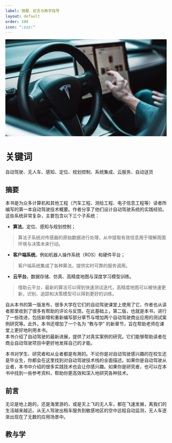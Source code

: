 ```yaml
---
label: 摘要、前言与教学指导
layout: default
order: 100
icon: ":zzz:"
---
```


<!-- ![](https://images.unsplash.com/photo-1572191267783-5618f992aff5?ixlib=rb-1.2.1&ixid=MnwxMjA3fDB8MHxzZWFyY2h8MTJ8fHRlc2xhfGVufDB8fDB8fA%3D%3D&auto=format&fit=crop&w=500&q=60) -->

![](../static/face/david-von-diemar.jpg)

# 关键词

自动驾驶、无人车、感知、定位、规划控制、系统集成、云服务、自动送货

## 摘要

本书是为众多计算机和其他工程（汽车工程、测绘工程、电子信息工程等）读者所编写的第一本自动驾驶技术概要。作者分享了他们设计自动驾驶系统的实践经验。这些系统非常复杂，主要包含以下三个子系统：  
- **算法**。定位、感知与规划控制；  

> 算法子系统对传感器的原始数据进行处理，从中提取有效信息用于理解周围环境与决策未来行动。

- **客户端系统**。例如机器人操作系统（ROS）和硬件平台；  

> 客户端系统集成了各种算法，提供实时可靠的服务调用。

- **云平台**。数据存储、仿真、高精度地图与深度学习模型训练。 

> 借助云平台，最新的算法可以得到快速测试迭代，高精度地图可以被快速更新，识别、追踪和决策模型可以得到更好的训练。

自从本书的第一版发布，很多大学在它们的自动驾驶课堂上使用了它，作者也从读者那里收到了很多有帮助的评论与反馈。在此基础上，第二版，也就是本书，进行了一些改进，包括新增和重新编写部分章节与增加两个自动驾驶商业应用的测试案例研究等。此外，本书还增加了一个名为 “教与学” 的新章节，旨在帮助老师在课堂上更好地利用本书。  
本书介绍了自动驾驶的最新进展，提供了对真实案例的研究。它们能够帮助读者在商业自动驾驶项目中更好地发挥自己的才能。

本书对学生、研究者和从业者都是有用的。不论你是对自动驾驶感兴趣的在校生还是毕业生，你都会在这里找到对自动驾驶技术栈的全面描述。如果你是自动驾驶从业者，本书中介绍的很多实践技术也会让你感兴趣。如果你是研究者，也可以在本书中找到一些参考资料，帮助你更高效和深入地研究各种技术。

## 前言

无论是地上跑的，还是海里游的，或是天上飞的无人车，都在飞速发展，离我们的生活越来越近。从无人驾驶出租车服务到敏感地区的空中远程自动监测，无人车逐渐出现在了无数的应用场景中。

## 教与学
